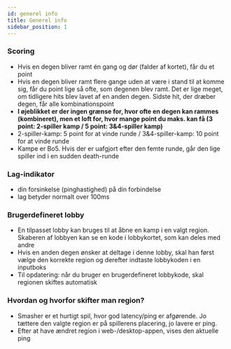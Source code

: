 ```yaml
---
id: generel info
title: Generel info
sidebar_position: 1
---
```


### Scoring

- Hvis en degen bliver ramt én gang og dør (falder af kortet), får du et point
- Hvis en degen bliver ramt flere gange uden at være i stand til at komme sig, får du point lige så ofte, som degenen blev ramt. Det er lige meget, om tidligere hits blev lavet af en anden degen. Sidste hit, der dræber degen, får alle kombinationspoint
- **I øjeblikket er der ingen grænse for, hvor ofte en degen kan rammes (kombineret), men et loft for, hvor mange point du maks. kan få (3 point: 2-spiller kamp / 5 point: 3&4-spiller kamp)**
- 2-spiller-kamp: 5 point for at vinde runde / 3&4-spiller-kamp: 10 point for at vinde runde
- Kampe er Bo5. Hvis der er uafgjort efter den femte runde, går den lige spiller ind i en sudden death-runde

### Lag-indikator

- din forsinkelse (pinghastighed) på din forbindelse
- lag betyder normalt over 100ms

### Brugerdefineret lobby

- En tilpasset lobby kan bruges til at åbne en kamp i en valgt region. Skaberen af lobbyen kan se en kode i lobbykortet, som kan deles med andre
- Hvis en anden degen ønsker at deltage i denne lobby, skal han først vælge den korrekte region og derefter indtaste lobbykoden i en inputboks
- Til opdatering: når du bruger en brugerdefineret lobbykode, skal regionen skiftes automatisk

### Hvordan og hvorfor skifter man region?

- Smasher er et hurtigt spil, hvor god latency/ping er afgørende. Jo tættere den valgte region er på spillerens placering, jo lavere er ping.
- Efter at have ændret region i web-/desktop-appen, vises den aktuelle ping
